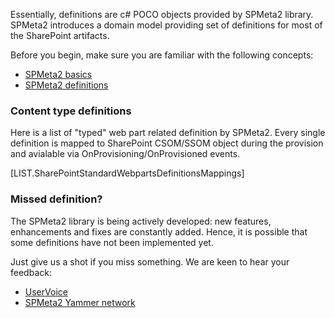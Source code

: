 

Essentially, definitions are c# POCO objects provided by SPMeta2 library.
SPMeta2 introduces a domain model providing set of definitions for most of the SharePoint artifacts.

Before you begin, make sure you are familiar with the following concepts:

* [SPMeta2 basics](http://docs.subpointsolutions.com/spmeta2/basics/)
* [SPMeta2 definitions](http://docs.subpointsolutions.com/spmeta2/definitions/)

### Content type definitions
Here is a list of "typed" web part related definition by SPMeta2. 
Every single definition is mapped to SharePoint CSOM/SSOM object during the provision and avialable via OnProvisioning/OnProvisioned events.

[LIST.SharePointStandardWebpartsDefinitionsMappings]

### Missed definition?

The SPMeta2 library is being actively developed: new features, enhancements and fixes are constantly added. Hence, it is possible that some definitions have not been implemented yet. 

Just give us a shot if you miss something. We are keen to hear your feedback:

* [UserVoice](https://subpointsolutions.uservoice.com)
* [SPMeta2 Yammer network](https://www.yammer.com/spmeta2feedback) 
